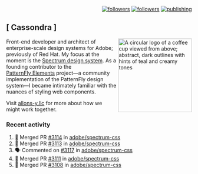 <p align="right"><a rel="me" href="https://front-end.social/@castastrophe">
    <img alt="followers" title="Follow me on Mastodon" src="https://img.shields.io/mastodon/follow/109297102751309835?domain=https%3A%2F%2Ffront-end.social&label=Follow&logo=mastodon&logoColor=white&style=for-the-badge&labelColor=008080&color=006969"/></a>
  <a href="https://codepen.io/castastrophe/">
    <img alt="followers" title="Follow me on CodePen" src="https://img.shields.io/badge/23-1?color=640464&labelColor=7c007c&style=for-the-badge&logo=codepen&label=Follow"/></a>
<a href="https://castastrophe.medium.com/">
    <img alt="publishing" title="View articles on Medium" src="https://img.shields.io/badge/107-1?color=666&labelColor=444&label=subscribe&logo=medium&logoColor=white&style=for-the-badge"/></a>
</p>

## [&nbsp;Cassondra&nbsp;]

<img align="right" src="https://github-production-user-asset-6210df.s3.amazonaws.com/1840295/253016758-ba468774-1cd3-42c2-8f43-947b5eeb5edf.png" height="200" alt="A circular logo of a coffee cup viewed from above; abstract, dark outlines with hints of teal and creamy tones">

Front-end developer and architect of enterprise-scale design systems for Adobe; previously of Red Hat. My focus at the moment is the [Spectrum design system](https://github.com/adobe/spectrum-css). As a founding contributor to the [PatternFly&nbsp;Elements](https://github.com/patternfly/patternfly-elements) project&mdash;a community implementation of the PatternFly design system&mdash;I became intimately familiar with the nuances of styling web components.

Visit [allons-y.llc](http://allons-y.llc/) for more about how we might work together.

### Recent activity

<!--START_SECTION:activity-->
1. 🎉 Merged PR [#3114](https://github.com/adobe/spectrum-css/pull/3114) in [adobe/spectrum-css](https://github.com/adobe/spectrum-css)
2. 🎉 Merged PR [#3113](https://github.com/adobe/spectrum-css/pull/3113) in [adobe/spectrum-css](https://github.com/adobe/spectrum-css)
3. 🗣 Commented on [#3117](https://github.com/adobe/spectrum-css/pull/3117#issuecomment-2353277961) in [adobe/spectrum-css](https://github.com/adobe/spectrum-css)
4. 🎉 Merged PR [#3111](https://github.com/adobe/spectrum-css/pull/3111) in [adobe/spectrum-css](https://github.com/adobe/spectrum-css)
5. 🎉 Merged PR [#3108](https://github.com/adobe/spectrum-css/pull/3108) in [adobe/spectrum-css](https://github.com/adobe/spectrum-css)
<!--END_SECTION:activity-->
